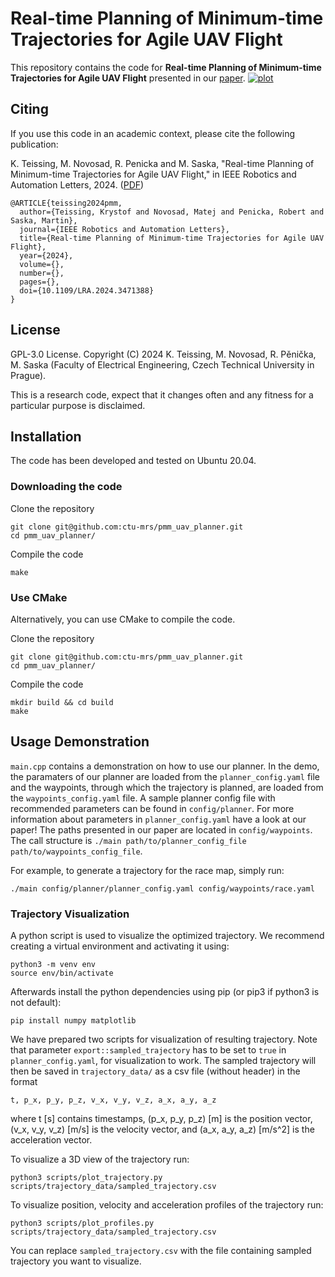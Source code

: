 # Real-time Planning of Minimum-time Trajectories for Agile UAV Flight
This repository contains the code for **Real-time Planning of Minimum-time Trajectories for Agile UAV Flight** presented in our [paper](https://arxiv.org/pdf/2409.16074).
[![plot](./figs/video_title.png)](https://youtu.be/wArd536Amro)

## Citing
If you use this code in an academic context, please cite the following publication:

K. Teissing, M. Novosad, R. Penicka and M. Saska, "Real-time Planning of Minimum-time Trajectories for Agile UAV Flight," in IEEE Robotics and Automation Letters, 2024. ([PDF](https://arxiv.org/pdf/2409.16074))

```
@ARTICLE{teissing2024pmm,
  author={Teissing, Krystof and Novosad, Matej and Penicka, Robert and Saska, Martin},
  journal={IEEE Robotics and Automation Letters}, 
  title={Real-time Planning of Minimum-time Trajectories for Agile UAV Flight}, 
  year={2024},
  volume={},
  number={},
  pages={},
  doi={10.1109/LRA.2024.3471388}
}
```

## License
GPL-3.0 License. Copyright (C) 2024 K. Teissing, M. Novosad, R. Pěnička, M. Saska (Faculty of Electrical Engineering, Czech Technical University in Prague).

This is a research code, expect that it changes often and any fitness for a particular purpose is disclaimed.

## Installation
The code has been developed and tested on Ubuntu 20.04.

### Downloading the code
Clone the repository

```
git clone git@github.com:ctu-mrs/pmm_uav_planner.git
cd pmm_uav_planner/
```

Compile the code

```
make
```

### Use CMake
Alternatively, you can use CMake to compile the code.

Clone the repository

```
git clone git@github.com:ctu-mrs/pmm_uav_planner.git
cd pmm_uav_planner/
```

Compile the code

```
mkdir build && cd build
make
```

## Usage Demonstration

<!-- `main.cpp` contains a demonstration on how to use our planner. 
In the demo, we load paramaters of our planner from a planner_config yaml file, and the waypoints through which the trajectory is planned from waypoints_config yaml file.
We have prepared a sample planner config file with recommended parameters in `config/planner`.
For reference of what each parameter present in `planner_config.yaml`, have a look at our paper!
The paths we presented in our paper are located in `config/waypoints`.
The call structure is `./main path/to/planner_config_file path/to/waypoints_config_file`. -->
`main.cpp` contains a demonstration on how to use our planner. 
In the demo, the paramaters of our planner are loaded from the `planner_config.yaml` file and the waypoints, through which the trajectory is planned, are loaded from the `waypoints_config.yaml` file.
A sample planner config file with recommended parameters can be found in `config/planner`.
For more information about parameters in `planner_config.yaml` have a look at our paper!
The paths presented in our paper are located in `config/waypoints`.
The call structure is `./main path/to/planner_config_file path/to/waypoints_config_file`.

For example, to generate a trajectory for the race map, simply run:

```
./main config/planner/planner_config.yaml config/waypoints/race.yaml
```

### Trajectory Visualization

A python script is used to visualize the optimized trajectory.
We recommend creating a virtual environment and activating it using:
```
python3 -m venv env
source env/bin/activate
```

Afterwards install the python dependencies using pip (or pip3 if python3 is not default):
```
pip install numpy matplotlib
```

We have prepared two scripts for visualization of resulting trajectory. Note that parameter `export::sampled_trajectory` has to be set to `true` in `planner_config.yaml`, for visualization to work.
The sampled trajectory will then be saved in `trajectory_data/` as a csv file (without header) in the format

```
t, p_x, p_y, p_z, v_x, v_y, v_z, a_x, a_y, a_z
```
where t [s] contains timestamps, (p_x, p_y, p_z) [m] is the position vector, (v_x, v_y, v_z) [m/s] is the velocity vector, and (a_x, a_y, a_z) [m/s^2] is the acceleration vector.

To visualize a 3D view of the trajectory run:
```
python3 scripts/plot_trajectory.py scripts/trajectory_data/sampled_trajectory.csv
```

To visualize position, velocity and acceleration profiles of the trajectory run:
```
python3 scripts/plot_profiles.py scripts/trajectory_data/sampled_trajectory.csv
```

You can replace `sampled_trajectory.csv` with the file containing sampled trajectory you want to visualize.
